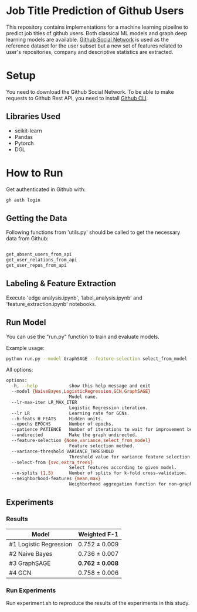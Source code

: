 # Job Title Prediction of Github Users

This repository contains implementations for a machine learning pipeilne to predict job titles of github users. Both classical ML models and graph deep learning models are available. [Github Social Network](https://snap.stanford.edu/data/github-social.html) is used as the reference dataset for the user subset but a new set of features related to user's repositories, company and descriptive statistics are extracted.

# Setup

You need to download the Github Social Network. To be able to make requests to Github Rest API, you need to install [Github CLI](https://cli.github.com/). 

## Libraries Used

- scikit-learn
- Pandas
- Pytorch
- DGL

# How to Run

Get authenticated in Github with:

```bash
gh auth login
```

## Getting the Data

Following functions from 'utils.py' should be called to get the necessary data from Github:

```python

get_absent_users_from_api
get_user_relations_from_api
get_user_repos_from_api

```

## Labeling & Feature Extraction

Execute 'edge analysis.ipynb', 'label_analysis.ipynb' and 'feature_extraction.ipynb' notebooks.

## Run Model

You can use the "run.py" function to train and evaluate models.

Example usage:

```bash
python run.py --model GraphSAGE --feature-selection select_from_model --select-from extra_trees --undirected --h-feats 400
```

All options:


```bash
options:
  -h, --help            show this help message and exit
  --model {NaiveBayes,LogisticRegression,GCN,GraphSAGE}
                        Model name.
  --lr-max-iter LR_MAX_ITER
                        Logistic Regression iteration.
  --lr LR               Learning rate for GCNs.
  --h-feats H_FEATS     Hidden units.
  --epochs EPOCHS       Number of epochs.
  --patience PATIENCE   Number of iterations to wait for improvement before early stopping.
  --undirected          Make the graph undirected.
  --feature-selection {None,variance,select_from_model}
                        Feature selection method.
  --variance-threshold VARIANCE_THRESHOLD
                        Threshold value for variance feature selection.
  --select-from {svc,extra_trees}
                        Select features according to given model.
  --n-splits {1,5}      Number of splits for k-fold cross-validation.
  --neighborhood-features {mean,max}
                        Neighborhood aggregation function for non-graph models.
```


## Experiments

### Results

| Model                   | Weighted F-1              |
|-------------------------|---------------------------|
| \#1 Logistic Regression | 0.752 ± 0.009          |
| \#2 Naive Bayes         | 0.736 ± 0.007          |
| \#3 GraphSAGE           | **0.762 ± 0.008** |
| \#4 GCN                 | 0.758 ± 0.006          |

### Run Experiments
Run experiment.sh to reproduce the results of the experiments in this study.